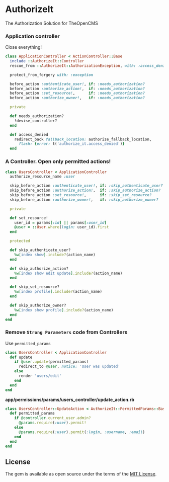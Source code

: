 # AuthorizeIt

The Authorization Solution for TheOpenCMS

### Application controller

Close everything!

```ruby
class ApplicationController < ActionController::Base
  include ::AuthorizeIt::Controller
  rescue_from ::AuthorizeIt::AuthorizationException, with: :access_denied

  protect_from_forgery with: :exception

  before_action :authenticate_user!, if: :needs_authorization?
  before_action :authorize_action!,  if: :needs_authorization?
  before_action :set_resource!,      if: :needs_authorization?
  before_action :authorize_owner!,   if: :needs_authorization?

  private

  def needs_authorization?
    !devise_controller?
  end

  def access_denied
    redirect_back fallback_location: authorize_fallback_location,
      flash: {error: t('authorize_it.access_denied')}
  end
```

### A Controller. Open only permitted actions!

```ruby
class UsersController < ApplicationController
  authorize_resource_name :user

  skip_before_action :authenticate_user!, if: :skip_authenticate_user?
  skip_before_action :authorize_action!,  if: :skip_authorize_action?
  skip_before_action :set_resource!,      if: :skip_set_resource?
  skip_before_action :authorize_owner!,   if: :skip_authorize_owner?

  private

  def set_resource!
    user_id = params[:id] || params[:user_id]
    @user = ::User.where(login: user_id).first
  end

  protected

  def skip_authenticate_user?
    %w[index show].include?(action_name)
  end

  def skip_authorize_action?
    %w[index show edit update].include?(action_name)
  end

  def skip_set_resource?
    %w[index profile].include?(action_name)
  end

  def skip_authorize_owner?
    %w[index show profile].include?(action_name)
  end
end
```

### Remove `Strong Parameters` code from Controllers

Use `permitted_params`

```ruby
class UsersController < ApplicationController
  def update
    if @user.update(permitted_params)
      redirect_to @user, notice: 'User was updated'
    else
      render 'users/edit'
    end
  end
end
```

**app/permissions/params/users_controller/update_action.rb**

```ruby
class UsersController::UpdateAction < AuthorizeIt::PermittedParams::Base
  def permitted_params
    if @controller.current_user.admin?
      @params.require(:user).permit!
    else
      @params.require(:user).permit(:login, :username, :email)
    end
  end
end
```

## License

The gem is available as open source under the terms of the [MIT License](http://opensource.org/licenses/MIT).
